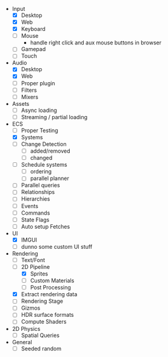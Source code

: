- Input
	- [x] Desktop
	- [x] Web
	- [x] Keyboard
	- [ ] Mouse
		- handle right click and aux mouse buttons in browser
	- [ ] Gamepad
	- [ ] Touch
- Audio
	- [x] Desktop
	- [x] Web
	- [ ] Proper plugin
	- [ ] Filters
	- [ ] Mixers
- Assets
	- [ ] Async loading
	- [ ] Streaming / partial loading
- ECS
	- [ ] Proper Testing
	- [x] Systems
	- [ ] Change Detection
		- [ ] added/removed
		- [ ] changed
	- [ ] Schedule systems
		- [ ] ordering
		- [ ] parallel planner
	- [ ] Parallel queries
	- [ ] Relationships
	- [ ] Hierarchies
	- [ ] Events
	- [ ] Commands
	- [ ] State Flags
	- [ ] Auto setup Fetches
- UI
	- [x] IMGUI
	- [ ] dunno some custom UI stuff
- Rendering
	- [ ] Text/Font
	- [ ] 2D Pipeline
		- [x] Sprites
		- [ ] Custom Materials
		- [ ] Post Processing
	- [x] Extract rendering data
	- [ ] Rendering Stage
	- [ ] Gizmos
	- [ ] HDR surface formats
	- [ ] Compute Shaders
- 2D Physics
	- [ ] Spatial Queries
- General
	- [ ] Seeded random